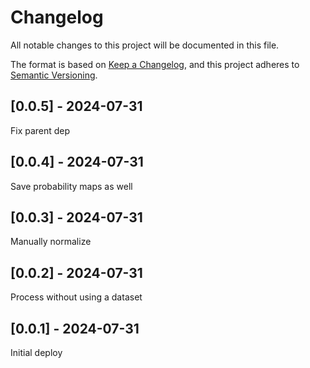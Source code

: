 # Changelog
All notable changes to this project will be documented in this file.

The format is based on [Keep a Changelog](https://keepachangelog.com/en/1.0.0/),
and this project adheres to [Semantic Versioning](https://semver.org/spec/v2.0.0.html).

## [0.0.5] - 2024-07-31
Fix parent dep

## [0.0.4] - 2024-07-31
Save probability maps as well

## [0.0.3] - 2024-07-31
Manually normalize

## [0.0.2] - 2024-07-31
Process without using a dataset

## [0.0.1] - 2024-07-31
Initial deploy

